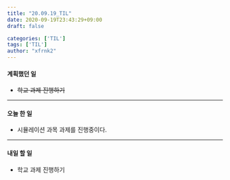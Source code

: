 ```yaml
---
title: "20.09.19_TIL"
date: 2020-09-19T23:43:29+09:00
draft: false

categories: ['TIL']
tags: ['TIL']
author: "xfrnk2"
---
```

#### 계획했던 일
+ ~~학교 과제 진행하기~~
---
#### 오늘 한 일
+ 시뮬레이션 과목 과제를 진행중이다.
---   
#### 내일 할 일 
+ 학교 과제 진행하기